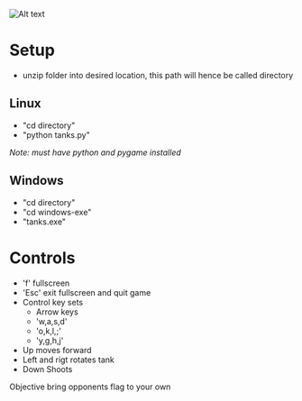 ![Alt text](Tank-Capture-the-Flag/blob/master/screenshot.jpg)

# Setup
- unzip folder into desired location, this path will hence be called directory

## Linux

- "cd directory"
- "python tanks.py"

*Note: must have python and pygame installed*

## Windows

- "cd directory"
- "cd windows-exe"
- "tanks.exe"

# Controls

- 'f' fullscreen
- 'Esc' exit fullscreen and quit game
- Control key sets
  - Arrow keys
  - 'w,a,s,d'
  - 'o,k,l,;'
  - 'y,g,h,j'
- Up moves forward
- Left and rigt rotates tank
- Down Shoots		
	 
Objective bring opponents flag to your own

